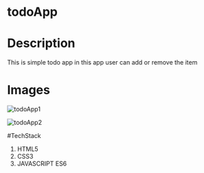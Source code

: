 # todoApp
# Description
This is simple todo app in this app user can add or remove the item 
# Images 
![todoApp1](https://github.com/Aryanpatel1066/todoApp/assets/112760422/c586f13b-573e-445c-8cd2-99e276703228)

![todoApp2](https://github.com/Aryanpatel1066/todoApp/assets/112760422/20dd64f6-5d72-4813-a83d-d734db263620)

#TechStack
1. HTML5
2. CSS3
3. JAVASCRIPT ES6
